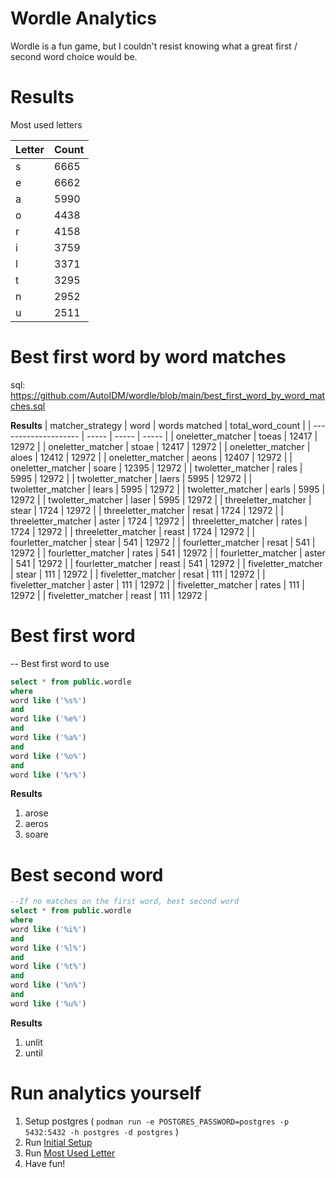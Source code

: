# Wordle Analytics 
Wordle is a fun game, but I couldn't resist knowing what a great first / second word choice would be.

# Results

Most used letters

| Letter | Count |
| --- | --- |
| s      |	6665 |
| e|	6662|
| a|	5990|
| o|	4438|
| r|	4158|
| i|	3759|
| l|	3371|
| t|	3295|
| n|	2952|
| u|	2511|

# Best first word by word matches
sql: https://github.com/AutoIDM/wordle/blob/main/best_first_word_by_word_matches.sql



**Results**
| matcher_strategy   | word | words matched | total_word_count |
| -------------------- | ----- | ----- | ----- |
| oneletter\_matcher   | toeas | 12417 | 12972 |
| oneletter\_matcher   | stoae | 12417 | 12972 |
| oneletter\_matcher   | aloes | 12412 | 12972 |
| oneletter\_matcher   | aeons | 12407 | 12972 |
| oneletter\_matcher   | soare | 12395 | 12972 |
| twoletter\_matcher   | rales | 5995  | 12972 |
| twoletter\_matcher   | laers | 5995  | 12972 |
| twoletter\_matcher   | lears | 5995  | 12972 |
| twoletter\_matcher   | earls | 5995  | 12972 |
| twoletter\_matcher   | laser | 5995  | 12972 |
| threeletter\_matcher | stear | 1724  | 12972 |
| threeletter\_matcher | resat | 1724  | 12972 |
| threeletter\_matcher | aster | 1724  | 12972 |
| threeletter\_matcher | rates | 1724  | 12972 |
| threeletter\_matcher | reast | 1724  | 12972 |
| fourletter\_matcher  | stear | 541   | 12972 |
| fourletter\_matcher  | resat | 541   | 12972 |
| fourletter\_matcher  | rates | 541   | 12972 |
| fourletter\_matcher  | aster | 541   | 12972 |
| fourletter\_matcher  | reast | 541   | 12972 |
| fiveletter\_matcher  | stear | 111   | 12972 |
| fiveletter\_matcher  | resat | 111   | 12972 |
| fiveletter\_matcher  | aster | 111   | 12972 |
| fiveletter\_matcher  | rates | 111   | 12972 |
| fiveletter\_matcher  | reast | 111   | 12972 |


# Best first word

-- Best first word to use

```sql
select * from public.wordle
where 
word like ('%s%')
and
word like ('%e%')
and
word like ('%a%')
and
word like ('%o%')
and
word like ('%r%')
```

**Results**
1. arose
1. aeros
1. soare

# Best second word

```sql
--If no matches on the first word, best second word
select * from public.wordle
where 
word like ('%i%')
and
word like ('%l%')
and
word like ('%t%')
and
word like ('%n%')
and
word like ('%u%')
```
**Results**
1. unlit
1. until


# Run analytics yourself
1. Setup postgres ( `podman run -e POSTGRES_PASSWORD=postgres -p 5432:5432 -h postgres -d postgres` )
2. Run [Initial Setup](https://github.com/AutoIDM/wordle/blob/main/initial_setup.sql)
3. Run [Most Used Letter](https://github.com/AutoIDM/wordle/blob/main/most_used_letter.sql)
4. Have fun!

